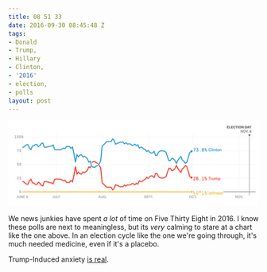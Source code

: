 ```yaml
---
title: 08 51 33
date: 2016-09-30 08:45:48 Z
tags:
- Donald
- Trump,
- Hillary
- Clinton,
- '2016'
- election,
- polls
layout: post
---
```


![fivethirtyeight on ninethirtytwothosandsixteen](/assets/images/538-sept30-2016.png)

We news junkies have spent *a lot* of time on Five Thirty Eight in 2016. I know these polls are next to meaningless, but its *very* calming to stare at a chart like the one above. In an election cycle like the one we're going through, it's much needed medicine, even if it's a placebo.

Trump-Induced anxiety [is real](http://www.slate.com/articles/double_x/doublex/2016/09/trump_induced_anxiety_is_a_real_thing.html).